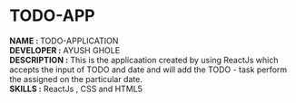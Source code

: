 <h1>TODO-APP</h1>
<b>NAME : </b> TODO-APPLICATION
<br>
<b>DEVELOPER :</b> AYUSH GHOLE
<br>
<b>DESCRIPTION :</b> This is the applicaation created by using ReactJs which accepts the input of TODO and date and will add the TODO - task perform the assigned on the particular date.
<br>
<b>SKILLS :</b> ReactJs , CSS and HTML5
